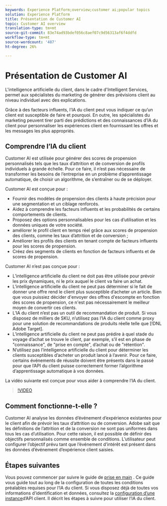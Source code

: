 ```yaml
---
keywords: Experience Platform;overview;customer ai;popular topics
solution: Experience Platform
title: Présentation de Customer AI
topic: Customer AI overview
translation-type: tm+mt
source-git-commit: 83e74ad93bdef056c8aef07c9d56313af6f4ddfd
workflow-type: tm+mt
source-wordcount: '487'
ht-degree: 26%

---
```



# Présentation de Customer AI

L&#39;intelligence artificielle du client, dans le cadre d&#39;Intelligent Services, permet aux spécialistes du marketing de générer des prévisions client au niveau individuel avec des explications.

Grâce à des facteurs influents, l’IA du client peut vous indiquer ce qu’un client est susceptible de faire et pourquoi. En outre, les spécialistes du marketing peuvent tirer parti des prédictions et des connaissances d’IA du client pour personnaliser les expériences client en fournissant les offres et les messages les plus appropriés.

## Comprendre l’IA du client

Customer AI est utilisée pour générer des scores de propension personnalisés tels que les taux d’attrition et de conversion de profils individuels à grande échelle. Pour ce faire, il n’est pas nécessaire de transformer les besoins de l’entreprise en un problème d’apprentissage automatique, de choisir un algorithme, de s’entraîner ou de se déployer.

Customer AI est conçue pour :

- Fournir des modèles de propension des clients à haute précision pour une segmentation et un ciblage renforcés.
- Aidez à comprendre les facteurs influents et les probabilités de certains comportements de clients.
- Proposez des options personnalisables pour les cas d’utilisation et les données uniques de votre société.
- améliorer le profil client en temps réel grâce aux scores de propension des clients, comme les taux d’attrition et de conversion ;
- Améliorer les profils des clients en tenant compte de facteurs influents pour les scores de propension.
- Créez des segments de clients en fonction de facteurs influents et de scores de propension.

Customer AI n’est pas conçue pour :

- L’intelligence artificielle du client ne doit pas être utilisée pour prévoir les prix dynamiques, ni le prix auquel le client va faire un achat.
- L’intelligence artificielle du client ne peut pas déterminer si le fait de donner une offre rend le client plus susceptible d’acheter un article. Bien que vous puissiez décider d&#39;envoyer des offres d&#39;escompte en fonction des scores de propension, ce n&#39;est pas nécessairement le meilleur moyen de convertir ces clients.
- L’IA du client n’est pas un outil de recommandation de produit. Si vous disposez de milliers de SKU, n’utilisez pas l’IA du client comme proxy pour une solution de recommandations de produits réelle telle que [!DNL Adobe Target].
- L’intelligence artificielle du client ne peut pas prédire à quel stade du voyage d’achat se trouve le client, par exemple, s’il est en phase de &quot;connaissance&quot;, de &quot;prise en compte&quot;, d’achat ou de &quot;rétention&quot;.
- N’utilisez pas l’intelligence artificielle du client pour déterminer les clients susceptibles d’acheter un produit lancé à l’avenir. Pour ce faire, certains événements de réussite doivent être présents dans le passé pour que l’API du client puisse correctement former l’algorithme d’apprentissage automatique à vos données.

La vidéo suivante est conçue pour vous aider à comprendre l’IA du client.

>[!VIDEO](https://video.tv.adobe.com/v/32664?learn=on&quality=12)

## Comment fonctionne-t-elle ?

Customer AI analyse les données d’événement d’expérience existantes pour le client afin de prévoir les taux d’attrition ou de conversion. Adobe sait que les définitions de l’attrition et de la conversion ne sont pas uniformes dans tous les cas d’utilisation. Pour cette raison, il est possible de définir des objectifs personnalisés comme ensemble de conditions. L’utilisateur peut configurer l’objectif prévu tant que l’événement d’intérêt est présent dans les données d’événement d’expérience client saisies.

## Étapes suivantes

Vous pouvez commencer par suivre le guide de [prise en main](./getting-started.md) . Ce guide vous guide tout au long de la configuration de toutes les conditions préalables requises pour l’IA du client. Si vous disposez déjà de toutes vos informations d’identification et données, consultez la [configuration d’une instance](./user-guide/configure.md)d’API client. Il décrit les étapes à suivre pour utiliser l’IA du client.